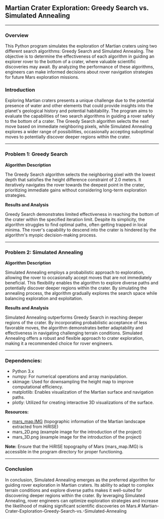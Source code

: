 ## Martian Crater Exploration: Greedy Search vs. Simulated Annealing

---

### Overview

This Python program simulates the exploration of Martian craters using two different search algorithms: Greedy Search and Simulated Annealing. The objective is to determine the effectiveness of each algorithm in guiding an explorer rover to the bottom of a crater, where valuable scientific discoveries may await. By analyzing the performance of these algorithms, engineers can make informed decisions about rover navigation strategies for future Mars exploration missions.

### Introduction

Exploring Martian craters presents a unique challenge due to the potential presence of water and other elements that could provide insights into the planet's geological history and potential habitability. The program aims to evaluate the capabilities of two search algorithms in guiding a rover safely to the bottom of a crater. The Greedy Search algorithm selects the next move based on immediate neighboring pixels, while Simulated Annealing explores a wider range of possibilities, occasionally accepting suboptimal moves to potentially discover deeper regions within the crater.

---

### Problem 1: Greedy Search

**Algorithm Description**

The Greedy Search algorithm selects the neighboring pixel with the lowest depth that satisfies the height difference constraint of 2.0 meters. It iteratively navigates the rover towards the deepest point in the crater, prioritizing immediate gains without considering long-term exploration strategies.

**Results and Analysis**

Greedy Search demonstrates limited effectiveness in reaching the bottom of the crater within the specified iteration limit. Despite its simplicity, the algorithm struggles to find optimal paths, often getting trapped in local minima. The rover's capability to descend into the crater is hindered by the algorithm's myopic decision-making process.

---

### Problem 2: Simulated Annealing

**Algorithm Description**

Simulated Annealing employs a probabilistic approach to exploration, allowing the rover to occasionally accept moves that are not immediately beneficial. This flexibility enables the algorithm to explore diverse paths and potentially discover deeper regions within the crater. By simulating the annealing process, the algorithm gradually explores the search space while balancing exploration and exploitation.

**Results and Analysis**

Simulated Annealing outperforms Greedy Search in reaching deeper regions of the crater. By incorporating probabilistic acceptance of less favorable moves, the algorithm demonstrates better adaptability and effectiveness in navigating challenging terrain conditions. Simulated Annealing offers a robust and flexible approach to crater exploration, making it a recommended choice for rover engineers.

---

### Dependencies:
- Python 3.x
- numpy: For numerical operations and array manipulation.
- skimage: Used for downsampling the height map to improve computational efficiency.
- matplotlib: Enables visualization of the Martian surface and navigation paths.
- plotly: Utilized for creating interactive 3D visualizations of the surface.

**Resources:**
- [mars_map.IMG](https://drive.google.com/file/d/1IJ5QRZ8NcWQh8LFT-xcZuNLNIPtkbB7a/view?usp=share_link) (topographic information of the Martian landscape extracted from HiRISE)
- mars_2D.png (example image for the introduction of the project)
- mars_3D.png (example image for the introduction of the project)

**Note:** Ensure that the HiRISE topography of Mars (mars_map.IMG) is accessible in the program directory for proper functioning.

---

### Conclusion

In conclusion, Simulated Annealing emerges as the preferred algorithm for guiding rover exploration in Martian craters. Its ability to adapt to complex terrain conditions and explore diverse paths makes it well-suited for discovering deeper regions within the crater. By leveraging Simulated Annealing, rover engineers can optimize exploration strategies and increase the likelihood of making significant scientific discoveries on Mars.# Martian-Crater-Exploration-Greedy-Search-vs.-Simulated-Annealing
